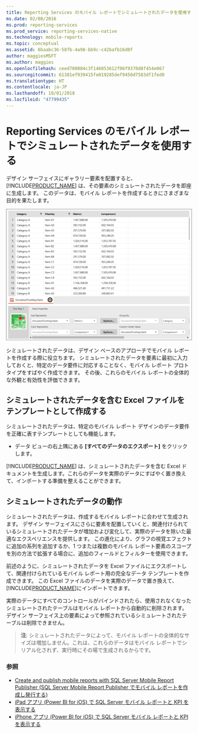 ```yaml
---
title: Reporting Services のモバイル レポートでシミュレートされたデータを使用する | Microsoft Docs
ms.date: 02/08/2016
ms.prod: reporting-services
ms.prod_service: reporting-services-native
ms.technology: mobile-reports
ms.topic: conceptual
ms.assetid: 6baabc36-58fb-4a98-bb9c-c42bafb16d0f
author: maggiesMSFT
ms.author: maggies
ms.openlocfilehash: ceed700884c3f146053612f06f9370d8f454e067
ms.sourcegitcommit: 61381ef939415fe019285def9450d7583df1fed0
ms.translationtype: HT
ms.contentlocale: ja-JP
ms.lasthandoff: 10/01/2018
ms.locfileid: "47799435"
---
```

# <a name="work-with-simulated-data-in-reporting-services-mobile-reports"></a>Reporting Services のモバイル レポートでシミュレートされたデータを使用する
デザイン サーフェイスにギャラリー要素を配置すると、 [!INCLUDE[PRODUCT_NAME](../../includes/ss-mobilereptpub-short.md)] は、その要素のシミュレートされたデータを即座に生成します。 このデータは、モバイル レポートを作成するときにさまざまな目的を果たします。   
  
![SS_MRP_SimDataTreeMapProps](../../reporting-services/mobile-reports/media/ss-mrp-simdatatreemapprops.png)  
  
シミュレートされたデータは、デザイン ベースのアプローチでモバイル レポートを作成する際に役立ちます。 シミュレートされたデータを要素に最初に入力しておくと、特定のデータ要件に対応することなく、モバイル レポート プロトタイプをすばやく作成できます。 その後、これらのモバイル レポートの全体的な外観と有効性を評価できます。  
  
## <a name="create-an-excel-file-with-simulated-data-as-a-template"></a>シミュレートされたデータを含む Excel ファイルをテンプレートとして作成する  
  
シミュレートされたデータは、特定のモバイル レポート デザインのデータ要件を正確に表すテンプレートとしても機能します。   
  
-  データ ビューの右上隅にある **[すべてのデータのエクスポート]** をクリックします。   
  
[!INCLUDE[PRODUCT_NAME](../../includes/ss-mobilereptpub-short.md)] は、シミュレートされたデータを含む Excel ドキュメントを生成します。これらのデータを実際のデータにすばやく置き換えて、インポートする準備を整えることができます。   
  
## <a name="how-simulated-data-behaves"></a>シミュレートされたデータの動作  
  
シミュレートされたデータは、作成するモバイル レポートに合わせて生成されます。 デザイン サーフェイスにさらに要素を配置していくと、関連付けられているシミュレートされたデータが増加および変化して、実際のデータを除いた最適なエクスペリエンスを提供します。 この進化により、グラフの視覚エフェクトに追加の系列を追加するか、1 つまたは複数のモバイル レポート要素のスコープを別の方法で拡張する場合に、追加のフィールドとフィルターを使用できます。  
  
前述のように、シミュレートされたデータを Excel ファイルにエクスポートして、関連付けられているモバイル レポート用の完全なデータ テンプレートを作成できます。 この Excel ファイルのデータを実際のデータで置き換えて、 [!INCLUDE[PRODUCT_NAME](../../includes/ss-mobilereptpub-short.md)]にインポートできます。   
  
実際のデータにすべてのコントロールがバインドされたら、使用されなくなったシミュレートされたテーブルはモバイル レポートから自動的に削除されます。 デザイン サーフェイス上の要素によって参照されているシミュレートされたテーブルは削除できません。  
  
>**注**: シミュレートされたデータによって、モバイル レポートの全体的なサイズは増加しません。これは、これらのデータはモバイル レポートでシリアル化されず、実行時にその場で生成されるからです。  
  
### <a name="see-also"></a>参照  
- [Create and publish mobile reports with SQL Server Mobile Report Publisher (SQL Server Mobile Report Publisher でモバイル レポートを作成し発行する)](../../reporting-services/mobile-reports/create-mobile-reports-with-sql-server-mobile-report-publisher.md)  
-  [iPad アプリ (Power BI for iOS) で SQL Server モバイル レポートと KPI を表示する](https://pbiwebprod-docs.azurewebsites.net/en-us/documentation/powerbi-mobile-ipad-kpis-mobile-reports)  
-  [iPhone アプリ (Power BI for iOS) で SQL Server モバイル レポートと KPI を表示する](https://pbiwebprod-docs.azurewebsites.net/en-us/documentation/powerbi-mobile-iphone-kpis-mobile-reports)  
  
  
  
  
  

